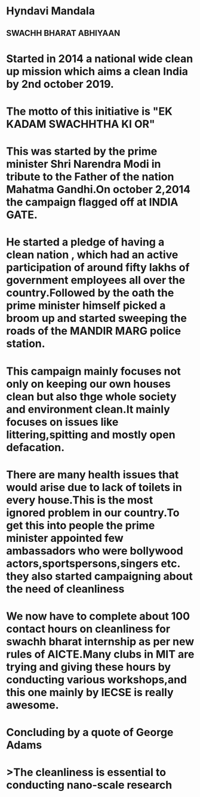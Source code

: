# Hyndavi Mandala

## SWACHH BHARAT ABHIYAAN
# Started in 2014 a national wide clean up mission which aims a clean India by 2nd october 2019.
# The motto of this initiative is "EK KADAM SWACHHTHA KI OR"
# This was started by the prime minister Shri Narendra Modi in tribute to the Father of the nation Mahatma Gandhi.On october 2,2014 the campaign flagged off at INDIA GATE. 
# He started a pledge of having a clean nation , which had an active participation of around fifty lakhs of government employees all over the country.Followed by the oath the prime minister himself picked a broom up and started sweeping the roads of the MANDIR MARG police station.
# This campaign mainly focuses not only on keeping our own houses clean but also thge whole society and environment clean.It mainly focuses on issues like littering,spitting and mostly open defacation.
# There are many health issues that would arise due to lack of toilets in every house.This is the most ignored problem in our country.To get this into people the prime minister appointed few ambassadors who were bollywood actors,sportspersons,singers etc. they also started campaigning about the need of cleanliness
# We now have to complete about 100 contact hours on cleanliness for swachh bharat internship as per new rules of AICTE.Many clubs in MIT are trying and giving these hours by conducting various workshops,and this one mainly by IECSE is really awesome.

# Concluding by a quote of **George Adams**
# **>The cleanliness is essential to conducting nano-scale research**
